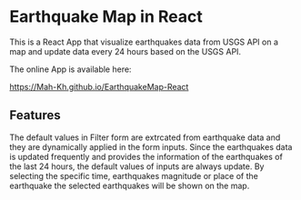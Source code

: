# Earthquake Map in React

This is a React App that visualize earthquakes data from USGS API on a map and update data every 24 hours based on the USGS API.

The online App is available here:

https://Mah-Kh.github.io/EarthquakeMap-React

## Features

The default values in Filter form are extrcated from earthquake data and they are dynamically applied in the form inputs. Since the earthquakes data is updated frequently and provides the information of the earthquakes of the last 24 hours, the default values of inputs are always update. By selecting the specific time, earthquakes magnitude or place of the earthquake the selected earthquakes will be shown on the map.
